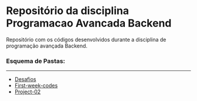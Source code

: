 # Repositório da disciplina Programacao Avancada Backend

Repositório com os códigos desenvolvidos durante a disciplina de programação avançada Backend.

[1]: ./desafios/readme.md
[2]: ./first-week-codes/readme.md
[3]: ./project-02/readme.md

### Esquema de Pastas:
---
- [Desafios][1]
- [First-week-codes][2]
- [Project-02][3]